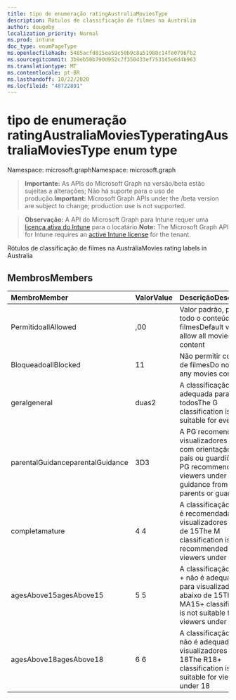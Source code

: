 ```yaml
---
title: tipo de enumeração ratingAustraliaMoviesType
description: Rótulos de classificação de filmes na Austrália
author: dougeby
localization_priority: Normal
ms.prod: intune
doc_type: enumPageType
ms.openlocfilehash: 5485acfd815ea59c50b9c8a51980c14fe0796fb2
ms.sourcegitcommit: 3b9eb50b790d952c7f350433ef7531d5e6d4b963
ms.translationtype: MT
ms.contentlocale: pt-BR
ms.lasthandoff: 10/22/2020
ms.locfileid: "48722891"
---
```

# <a name="ratingaustraliamoviestype-enum-type"></a><span data-ttu-id="fc2bb-103">tipo de enumeração ratingAustraliaMoviesType</span><span class="sxs-lookup"><span data-stu-id="fc2bb-103">ratingAustraliaMoviesType enum type</span></span>

<span data-ttu-id="fc2bb-104">Namespace: microsoft.graph</span><span class="sxs-lookup"><span data-stu-id="fc2bb-104">Namespace: microsoft.graph</span></span>

> <span data-ttu-id="fc2bb-105">**Importante:** As APIs do Microsoft Graph na versão/beta estão sujeitas a alterações; Não há suporte para o uso de produção.</span><span class="sxs-lookup"><span data-stu-id="fc2bb-105">**Important:** Microsoft Graph APIs under the /beta version are subject to change; production use is not supported.</span></span>

> <span data-ttu-id="fc2bb-106">**Observação:** A API do Microsoft Graph para Intune requer uma [licença ativa do Intune](https://go.microsoft.com/fwlink/?linkid=839381) para o locatário.</span><span class="sxs-lookup"><span data-stu-id="fc2bb-106">**Note:** The Microsoft Graph API for Intune requires an [active Intune license](https://go.microsoft.com/fwlink/?linkid=839381) for the tenant.</span></span>

<span data-ttu-id="fc2bb-107">Rótulos de classificação de filmes na Austrália</span><span class="sxs-lookup"><span data-stu-id="fc2bb-107">Movies rating labels in Australia</span></span>

## <a name="members"></a><span data-ttu-id="fc2bb-108">Membros</span><span class="sxs-lookup"><span data-stu-id="fc2bb-108">Members</span></span>
|<span data-ttu-id="fc2bb-109">Membro</span><span class="sxs-lookup"><span data-stu-id="fc2bb-109">Member</span></span>|<span data-ttu-id="fc2bb-110">Valor</span><span class="sxs-lookup"><span data-stu-id="fc2bb-110">Value</span></span>|<span data-ttu-id="fc2bb-111">Descrição</span><span class="sxs-lookup"><span data-stu-id="fc2bb-111">Description</span></span>|
|:---|:---|:---|
|<span data-ttu-id="fc2bb-112">Permitido</span><span class="sxs-lookup"><span data-stu-id="fc2bb-112">allAllowed</span></span>|<span data-ttu-id="fc2bb-113">,0</span><span class="sxs-lookup"><span data-stu-id="fc2bb-113">0</span></span>|<span data-ttu-id="fc2bb-114">Valor padrão, permitir todo o conteúdo de filmes</span><span class="sxs-lookup"><span data-stu-id="fc2bb-114">Default value, allow all movies content</span></span>|
|<span data-ttu-id="fc2bb-115">Bloqueado</span><span class="sxs-lookup"><span data-stu-id="fc2bb-115">allBlocked</span></span>|<span data-ttu-id="fc2bb-116">1</span><span class="sxs-lookup"><span data-stu-id="fc2bb-116">1</span></span>|<span data-ttu-id="fc2bb-117">Não permitir conteúdo de filmes</span><span class="sxs-lookup"><span data-stu-id="fc2bb-117">Do not allow any movies content</span></span>|
|<span data-ttu-id="fc2bb-118">geral</span><span class="sxs-lookup"><span data-stu-id="fc2bb-118">general</span></span>|<span data-ttu-id="fc2bb-119">duas</span><span class="sxs-lookup"><span data-stu-id="fc2bb-119">2</span></span>|<span data-ttu-id="fc2bb-120">A classificação G é adequada para todos</span><span class="sxs-lookup"><span data-stu-id="fc2bb-120">The G classification is suitable for everyone</span></span>|
|<span data-ttu-id="fc2bb-121">parentalGuidance</span><span class="sxs-lookup"><span data-stu-id="fc2bb-121">parentalGuidance</span></span>|<span data-ttu-id="fc2bb-122">3D</span><span class="sxs-lookup"><span data-stu-id="fc2bb-122">3</span></span>|<span data-ttu-id="fc2bb-123">A PG recomenda visualizadores em 15 com orientação de pais ou guardiões</span><span class="sxs-lookup"><span data-stu-id="fc2bb-123">The PG recommends viewers under 15 with guidance from parents or guardians</span></span>|
|<span data-ttu-id="fc2bb-124">completa</span><span class="sxs-lookup"><span data-stu-id="fc2bb-124">mature</span></span>|<span data-ttu-id="fc2bb-125">4 </span><span class="sxs-lookup"><span data-stu-id="fc2bb-125">4</span></span>|<span data-ttu-id="fc2bb-126">A classificação M não é recomendada para visualizadores abaixo de 15</span><span class="sxs-lookup"><span data-stu-id="fc2bb-126">The M classification is not recommended for viewers under 15</span></span>|
|<span data-ttu-id="fc2bb-127">agesAbove15</span><span class="sxs-lookup"><span data-stu-id="fc2bb-127">agesAbove15</span></span>|<span data-ttu-id="fc2bb-128">5 </span><span class="sxs-lookup"><span data-stu-id="fc2bb-128">5</span></span>|<span data-ttu-id="fc2bb-129">A classificação MA15 + não é adequada para visualizadores abaixo de 15</span><span class="sxs-lookup"><span data-stu-id="fc2bb-129">The MA15+ classification is not suitable for viewers under 15</span></span>|
|<span data-ttu-id="fc2bb-130">agesAbove18</span><span class="sxs-lookup"><span data-stu-id="fc2bb-130">agesAbove18</span></span>|<span data-ttu-id="fc2bb-131">6 </span><span class="sxs-lookup"><span data-stu-id="fc2bb-131">6</span></span>|<span data-ttu-id="fc2bb-132">A classificação R18 + não é adequada para visualizadores em 18</span><span class="sxs-lookup"><span data-stu-id="fc2bb-132">The R18+ classification is not suitable for viewers under 18</span></span>|





